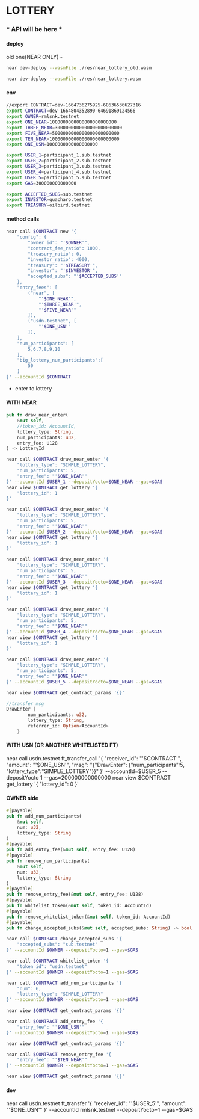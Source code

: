 # LOTTERY

### * API will be here *

#### deploy
old one(NEAR ONLY) - 
```sh
near dev-deploy --wasmFile ./res/near_lottery_old.wasm
```

```sh
near dev-deploy --wasmFile ./res/near_lottery.wasm
```
#### env
```sh
//export CONTRACT=dev-1664736275925-68636536627316
export CONTRACT=dev-1664804352890-64691869124566
export OWNER=rmlsnk.testnet
export ONE_NEAR=1000000000000000000000000
export THREE_NEAR=3000000000000000000000000
export FIVE_NEAR=5000000000000000000000000
export TEN_NEAR=10000000000000000000000000
export ONE_USN=1000000000000000000

export USER_1=participant_1.sub.testnet
export USER_2=participant_2.sub.testnet
export USER_3=participant_3.sub.testnet
export USER_4=participant_4.sub.testnet
export USER_5=participant_5.sub.testnet
export GAS=300000000000000

export ACCEPTED_SUBS=sub.testnet
export INVESTOR=guacharo.testnet
export TREASURY=oilbird.testnet
```
#### method calls

```bash
near call $CONTRACT new '{
    "config": {
        "owner_id": "'$OWNER'",
        "contract_fee_ratio": 1000,
        "treasury_ratio": 0,
        "investor_ratio": 4000,
        "treasury": "'$TREASURY'",
        "investor": "'$INVESTOR'",
        "accepted_subs": "'$ACCEPTED_SUBS'"
    },
    "entry_fees": [
        ("near", [
            "'$ONE_NEAR'", 
            "'$THREE_NEAR'", 
            "'$FIVE_NEAR'"
        ]),
        ("usdn.testnet", [
            "'$ONE_USN'"
        ]),
    ],
    "num_participants": [
        5,6,7,8,9,10
    ],
    "big_lottery_num_participants":[
        50
    ]
}' --accountId $CONTRACT
```
- enter to lottery
#### WITH NEAR
```rust
pub fn draw_near_enter(
    &mut self, 
    //token_id: AccountId,
    lottery_type: String,
    num_participants: u32,
    entry_fee: U128
) -> LotteryId 
```
```sh
near call $CONTRACT draw_near_enter '{
    "lottery_type": "SIMPLE_LOTTERY",
    "num_participants": 5,
    "entry_fee": "'$ONE_NEAR'"
}' --accountId $USER_1 --depositYocto=$ONE_NEAR --gas=$GAS
near view $CONTRACT get_lottery '{
    "lottery_id": 1
}'

near call $CONTRACT draw_near_enter '{
    "lottery_type": "SIMPLE_LOTTERY",
    "num_participants": 5,
    "entry_fee": "'$ONE_NEAR'"
}' --accountId $USER_2 --depositYocto=$ONE_NEAR --gas=$GAS
near view $CONTRACT get_lottery '{
    "lottery_id": 1
}'

near call $CONTRACT draw_near_enter '{
    "lottery_type": "SIMPLE_LOTTERY",
    "num_participants": 5,
    "entry_fee": "'$ONE_NEAR'"
}' --accountId $USER_3 --depositYocto=$ONE_NEAR --gas=$GAS
near view $CONTRACT get_lottery '{
    "lottery_id": 1
}'

near call $CONTRACT draw_near_enter '{
    "lottery_type": "SIMPLE_LOTTERY",
    "num_participants": 5,
    "entry_fee": "'$ONE_NEAR'"
}' --accountId $USER_4 --depositYocto=$ONE_NEAR --gas=$GAS
near view $CONTRACT get_lottery '{
    "lottery_id": 1
}'

near call $CONTRACT draw_near_enter '{
    "lottery_type": "SIMPLE_LOTTERY",
    "num_participants": 5,
    "entry_fee": "'$ONE_NEAR'"
}' --accountId $USER_5 --depositYocto=$ONE_NEAR --gas=$GAS

near view $CONTRACT get_contract_params '{}'
```
```rust
//transfer msg
DrawEnter {
        num_participants: u32,
        lottery_type: String,
        referrer_id: Option<AccountId>
    }
```
#### WITH USN (OR ANOTHER WHITELISTED FT)
near call usdn.testnet ft_transfer_call '{
  "receiver_id": "'$CONTRACT'",
  "amount": "'$ONE_USN'",
  "msg": "{\"DrawEnter\": {\"num_participants\":5, \"lottery_type\":\"SIMPLE_LOTTERY\"}}"
}' --accountId=$USER_5 --depositYocto 1 --gas=200000000000000
near view $CONTRACT get_lottery '{
    "lottery_id": 0
}'


#### OWNER side
```rust
#[payable]
pub fn add_num_participants(
    &mut self, 
    num: u32,
    lottery_type: String
)
#[payable]
pub fn add_entry_fee(&mut self, entry_fee: U128) 
#[payable]
pub fn remove_num_participants(
    &mut self, 
    num: u32,
    lottery_type: String
)
#[payable]
pub fn remove_entry_fee(&mut self, entry_fee: U128) 
#[payable]
pub fn whitelist_token(&mut self, token_id: AccountId)
#[payable]
pub fn remove_whitelist_token(&mut self, token_id: AccountId)
#[payable]
pub fn change_accepted_subs(&mut self, accepted_subs: String) -> bool
```

```sh
near call $CONTRACT change_accepted_subs '{
    "accepted_subs": "sub.testnet"
}' --accountId $OWNER --depositYocto=1 --gas=$GAS

near call $CONTRACT whitelist_token '{
    "token_id": "usdn.testnet"
}' --accountId $OWNER --depositYocto=1 --gas=$GAS

near call $CONTRACT add_num_participants '{
    "num": 6,
    "lottery_type": "SIMPLE_LOTTERY"
}' --accountId $OWNER --depositYocto=1 --gas=$GAS

near view $CONTRACT get_contract_params '{}'

near call $CONTRACT add_entry_fee '{
    "entry_fee": "'$ONE_USN'"
}' --accountId $OWNER --depositYocto=1 --gas=$GAS

near view $CONTRACT get_contract_params '{}'

near call $CONTRACT remove_entry_fee '{
    "entry_fee": "'$TEN_NEAR'"
}' --accountId $OWNER --depositYocto=1 --gas=$GAS

near view $CONTRACT get_contract_params '{}'

```

#### dev

near call usdn.testnet ft_transfer '{
    "receiver_id": "'$USER_5'",
    "amount": "'$ONE_USN'"
}' --accountId rmlsnk.testnet --depositYocto=1 --gas=$GAS